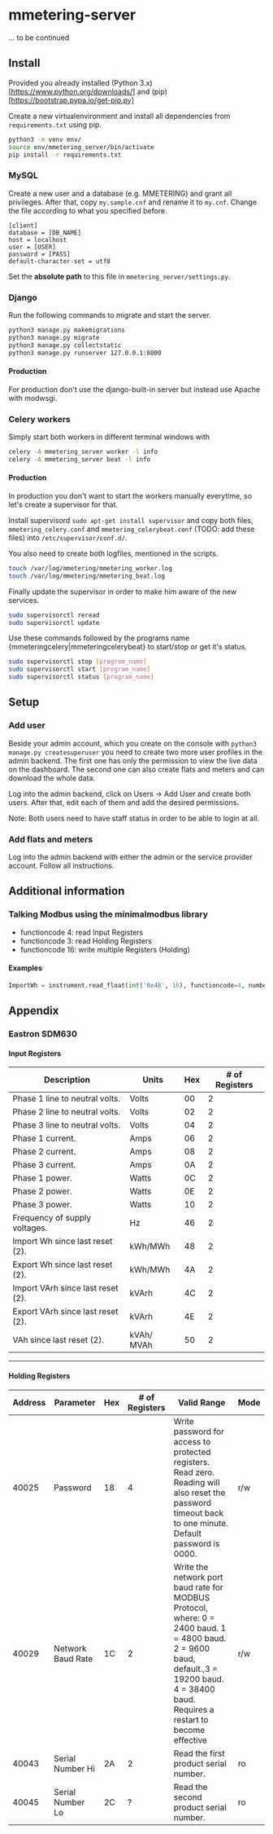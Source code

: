 # mmetering-server

... to be continued

## Install

Provided you already installed (Python 3.x)[https://www.python.org/downloads/] and (pip)[https://bootstrap.pypa.io/get-pip.py]

Create a new virtualenvironment and install all dependencies from ```requirements.txt``` using pip.
```bash
python3 -m venv env/
source env/mmetering_server/bin/activate
pip install -r requirements.txt
```

### MySQL

Create a new user and a database (e.g. MMETERING) and grant all privileges. After that, copy ```my.sample.cnf```
and rename it to ```my.cnf```. Change the file according to what you specified before.

```mysql
[client]
database = [DB_NAME]
host = localhost
user = [USER]
password = [PASS]
default-character-set = utf8
```

Set the __absolute path__ to this file in ```mmetering_server/settings.py```.

### Django

Run the following commands to migrate and start the server.

```bash
python3 manage.py makemigrations
python3 manage.py migrate
python3 manage.py collectstatic
python3 manage.py runserver 127.0.0.1:8000
```

#### Production

For production don't use the django-built-in server but instead use Apache with modwsgi.

### Celery workers

Simply start both workers in different terminal windows with

```bash
celery -A mmetering_server worker -l info
celery -A mmetering_server beat -l info
```

#### Production

In production you don't want to start the workers manually everytime, so let's create a supervisor for that.

Install supervisord ```sudo apt-get install supervisor``` and copy both files, ```mmetering_celery.conf``` and
```mmetering_celerybeat.conf``` (TODO: add these files) into ```/etc/supervisor/conf.d/```.

You also need to create both logfiles, mentioned in the scripts.
```bash
touch /var/log/mmetering/mmetering_worker.log
touch /var/log/mmetering/mmetering_beat.log
```

Finally update the supervisor in order to make him aware of the new services.
```bash
sudo supervisorctl reread
sudo supervisorctl update
```

Use these commands followed by the programs name {mmeteringcelery|mmeteringcelerybeat} to start/stop or get it's status.
```bash
sudo supervisorctl stop [program_name]
sudo supervisorctl start [program_name]
sudo supervisorctl status [program_name]
```


## Setup

### Add user

Beside your admin account, which you create on the console with
```python3 manage.py createsuperuser```
you need to create two more user profiles in the admin backend. The first one has only the permission
to view the live data on the dashboard. The second one can also create flats and meters and can download
the whole data.

Log into the admin backend, click on Users -> Add User and create both users. After that, edit each of them
and add the desired permissions.

Note: Both users need to have staff status in order to be able to login at all.

### Add flats and meters

Log into the admin backend with either the admin or the service provider account. Follow all instructions.


## Additional information

### Talking Modbus using the minimalmodbus library
- functioncode 4: read Input Registers
- functioncode 3: read Holding Registers
- functioncode 16: write multiple Registers (Holding)

#### Examples

```python
ImportWh = instrument.read_float(int('0x48', 16), functioncode=4, numberOfRegisters=2)
```

## Appendix

### Eastron SDM630
#### Input Registers

| Description                       | Units      | Hex | # of Registers |
|-----------------------------------|------------|-----|----------------|
| Phase 1 line to neutral volts.    | Volts      | 00  | 2              |
| Phase 2 line to neutral volts.    | Volts      | 02  | 2              |
| Phase 3 line to neutral volts.    | Volts      | 04  | 2              |
| Phase 1 current.                  | Amps       | 06  | 2              |
| Phase 2 current.                  | Amps       | 08  | 2              |
| Phase 3 current.                  | Amps       | 0A  | 2              |
| Phase 1 power.                    | Watts      | 0C  | 2              |
| Phase 2 power.                    | Watts      | 0E  | 2              |
| Phase 3 power.                    | Watts      | 10  | 2              |
| Frequency of supply voltages.     | Hz         | 46  | 2              |
| Import Wh since last reset (2).   | kWh/MWh    | 48  | 2              |
| Export Wh since last reset (2).   | kWh/MWh    | 4A  | 2              |
| Import VArh since last reset (2). | kVArh      | 4C  | 2              |
| Export VArh since last reset (2). | kVArh      | 4E  | 2              |
| VAh since last reset (2).         | kVAh/ MVAh | 50  | 2              |

---

#### Holding Registers

| Address | Parameter         | Hex | # of Registers | Valid Range                                                                                                                                                                               | Mode |
|---------|-------------------|-----|----------------|-------------------------------------------------------------------------------------------------------------------------------------------------------------------------------------------|------|
| 40025   | Password          | 18  | 4              | Write password for access to protected registers. Read zero. Reading will also reset the password timeout back to one minute. Default password is 0000.                                   | r/w  |
| 40029   | Network Baud Rate | 1C  | 2              | Write the network port baud rate for MODBUS Protocol, where: 0 = 2400 baud. 1 = 4800 baud. 2 = 9600 baud, default.,3 = 19200 baud. 4 = 38400 baud. Requires a restart to become effective | r/w  |
| 40043   | Serial Number Hi  | 2A  | 2              | Read the first product serial number.                                                                                                                                                     | ro   |
| 40045   | Serial Number Lo  | 2C  | ?              | Read the second product serial number.                                                                                                                                                    | ro   |


